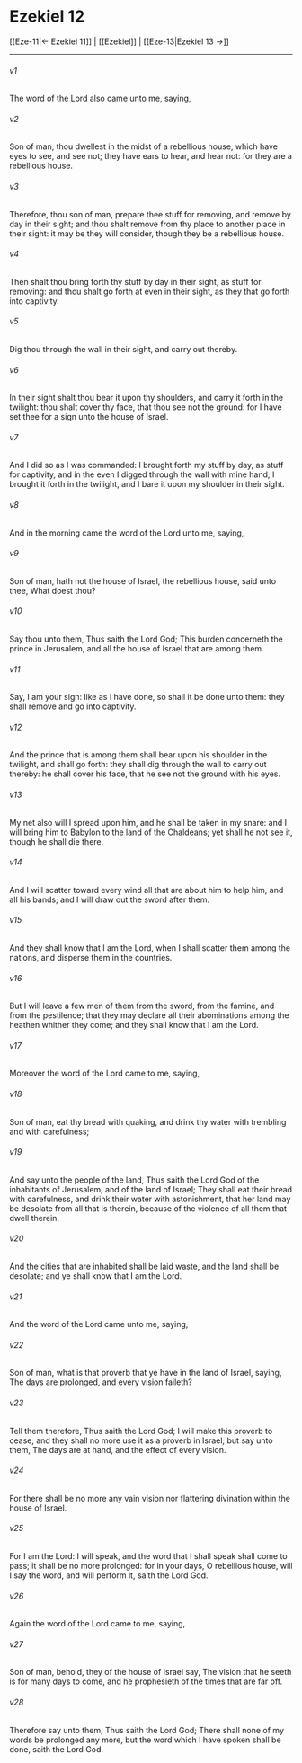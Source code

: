 # Ezekiel 12

[[Eze-11|← Ezekiel 11]] | [[Ezekiel]] | [[Eze-13|Ezekiel 13 →]]
***

###### v1
The word of the Lord also came unto me, saying,
###### v2
Son of man, thou dwellest in the midst of a rebellious house, which have eyes to see, and see not; they have ears to hear, and hear not: for they are a rebellious house.
###### v3
Therefore, thou son of man, prepare thee stuff for removing, and remove by day in their sight; and thou shalt remove from thy place to another place in their sight: it may be they will consider, though they be a rebellious house.
###### v4
Then shalt thou bring forth thy stuff by day in their sight, as stuff for removing: and thou shalt go forth at even in their sight, as they that go forth into captivity.
###### v5
Dig thou through the wall in their sight, and carry out thereby.
###### v6
In their sight shalt thou bear it upon thy shoulders, and carry it forth in the twilight: thou shalt cover thy face, that thou see not the ground: for I have set thee for a sign unto the house of Israel.
###### v7
And I did so as I was commanded: I brought forth my stuff by day, as stuff for captivity, and in the even I digged through the wall with mine hand; I brought it forth in the twilight, and I bare it upon my shoulder in their sight.
###### v8
And in the morning came the word of the Lord unto me, saying,
###### v9
Son of man, hath not the house of Israel, the rebellious house, said unto thee, What doest thou?
###### v10
Say thou unto them, Thus saith the Lord God; This burden concerneth the prince in Jerusalem, and all the house of Israel that are among them.
###### v11
Say, I am your sign: like as I have done, so shall it be done unto them: they shall remove and go into captivity.
###### v12
And the prince that is among them shall bear upon his shoulder in the twilight, and shall go forth: they shall dig through the wall to carry out thereby: he shall cover his face, that he see not the ground with his eyes.
###### v13
My net also will I spread upon him, and he shall be taken in my snare: and I will bring him to Babylon to the land of the Chaldeans; yet shall he not see it, though he shall die there.
###### v14
And I will scatter toward every wind all that are about him to help him, and all his bands; and I will draw out the sword after them.
###### v15
And they shall know that I am the Lord, when I shall scatter them among the nations, and disperse them in the countries.
###### v16
But I will leave a few men of them from the sword, from the famine, and from the pestilence; that they may declare all their abominations among the heathen whither they come; and they shall know that I am the Lord.
###### v17
Moreover the word of the Lord came to me, saying,
###### v18
Son of man, eat thy bread with quaking, and drink thy water with trembling and with carefulness;
###### v19
And say unto the people of the land, Thus saith the Lord God of the inhabitants of Jerusalem, and of the land of Israel; They shall eat their bread with carefulness, and drink their water with astonishment, that her land may be desolate from all that is therein, because of the violence of all them that dwell therein.
###### v20
And the cities that are inhabited shall be laid waste, and the land shall be desolate; and ye shall know that I am the Lord.
###### v21
And the word of the Lord came unto me, saying,
###### v22
Son of man, what is that proverb that ye have in the land of Israel, saying, The days are prolonged, and every vision faileth?
###### v23
Tell them therefore, Thus saith the Lord God; I will make this proverb to cease, and they shall no more use it as a proverb in Israel; but say unto them, The days are at hand, and the effect of every vision.
###### v24
For there shall be no more any vain vision nor flattering divination within the house of Israel.
###### v25
For I am the Lord: I will speak, and the word that I shall speak shall come to pass; it shall be no more prolonged: for in your days, O rebellious house, will I say the word, and will perform it, saith the Lord God.
###### v26
Again the word of the Lord came to me, saying,
###### v27
Son of man, behold, they of the house of Israel say, The vision that he seeth is for many days to come, and he prophesieth of the times that are far off.
###### v28
Therefore say unto them, Thus saith the Lord God; There shall none of my words be prolonged any more, but the word which I have spoken shall be done, saith the Lord God. 

